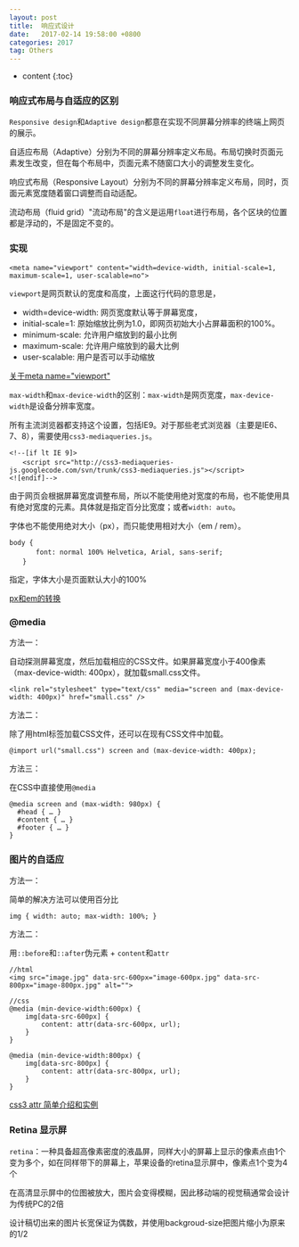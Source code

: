 ```yaml
---
layout: post
title:  响应式设计
date:   2017-02-14 19:58:00 +0800
categories: 2017
tag: Others
---
```


* content
{:toc}


### 响应式布局与自适应的区别

`Responsive design`和`Adaptive design`都意在实现不同屏幕分辨率的终端上网页的展示。

自适应布局（Adaptive）分别为不同的屏幕分辨率定义布局。布局切换时页面元素发生改变，但在每个布局中，页面元素不随窗口大小的调整发生变化。

响应式布局（Responsive Layout）分别为不同的屏幕分辨率定义布局，同时，页面元素宽度随着窗口调整而自动适配。

流动布局（fluid grid）"流动布局"的含义是运用`float`进行布局，各个区块的位置都是浮动的，不是固定不变的。

### 实现

```
<meta name="viewport" content="width=device-width, initial-scale=1, maximum-scale=1, user-scalable=no">
```

`viewport`是网页默认的宽度和高度，上面这行代码的意思是，
- width=device-width: 网页宽度默认等于屏幕宽度，
- initial-scale=1: 原始缩放比例为1.0，即网页初始大小占屏幕面积的100%。
- minimum-scale: 允许用户缩放到的最小比例
- maximum-scale: 允许用户缩放到的最大比例
- user-scalable: 用户是否可以手动缩放

[关于meta name="viewport"](http://blog.csdn.net/joyhen/article/details/43266927)

`max-width`和`max-device-width`的区别：`max-width`是网页宽度，`max-device-width`是设备分辨率宽度。

所有主流浏览器都支持这个设置，包括IE9。对于那些老式浏览器（主要是IE6、7、8），需要使用`css3-mediaqueries.js`。

```
<!--[if lt IE 9]>
　　<script src="http://css3-mediaqueries-js.googlecode.com/svn/trunk/css3-mediaqueries.js"></script>
<![endif]-->
```

由于网页会根据屏幕宽度调整布局，所以不能使用绝对宽度的布局，也不能使用具有绝对宽度的元素。具体就是指定百分比宽度；或者`width: auto`。

字体也不能使用绝对大小（px），而只能使用相对大小（em / rem）。

```
body {
　　　　font: normal 100% Helvetica, Arial, sans-serif;
　　}
```

指定，字体大小是页面默认大小的100%

[px和em的转换](http://pxtoem.com/)

### @media

方法一：

自动探测屏幕宽度，然后加载相应的CSS文件。如果屏幕宽度小于400像素（max-device-width: 400px），就加载small.css文件。

```
<link rel="stylesheet" type="text/css" media="screen and (max-device-width: 400px)" href="small.css" />
```

方法二：

除了用html标签加载CSS文件，还可以在现有CSS文件中加载。

```
@import url("small.css") screen and (max-device-width: 400px);
```

方法三：

在CSS中直接使用`@media`

```
@media screen and (max-width: 980px) {
  #head { … }
  #content { … }
  #footer { … }
}
```

### 图片的自适应

方法一：

简单的解决方法可以使用百分比

```
img { width: auto; max-width: 100%; }
```

方法二：

用`::before`和`::after`伪元素 + `content`和`attr`

```
//html 
<img src="image.jpg" data-src-600px="image-600px.jpg" data-src-800px="image-800px.jpg" alt="">

//css
@media (min-device-width:600px) {
    img[data-src-600px] {
        content: attr(data-src-600px, url);
    }
}

@media (min-device-width:800px) {
    img[data-src-800px] {
        content: attr(data-src-800px, url);
    }
}
```

[css3 attr 简单介绍和实例](https://segmentfault.com/a/1190000003032566)

### Retina 显示屏

`retina`：一种具备超高像素密度的液晶屏，同样大小的屏幕上显示的像素点由1个变为多个，如在同样带下的屏幕上，苹果设备的retina显示屏中，像素点1个变为4个

在高清显示屏中的位图被放大，图片会变得模糊，因此移动端的视觉稿通常会设计为传统PC的2倍

设计稿切出来的图片长宽保证为偶数，并使用backgroud-size把图片缩小为原来的1/2